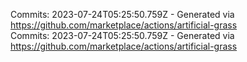 Commits: 2023-07-24T05:25:50.759Z - Generated via https://github.com/marketplace/actions/artificial-grass
<br>
Commits: 2023-07-24T05:25:50.759Z - Generated via https://github.com/marketplace/actions/artificial-grass
<br>
